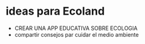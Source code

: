 # ideas para Ecoland
- CREAR UNA APP EDUCATIVA SOBRE ECOLOGIA
- compartir consejos par cuidar el medio ambiente
